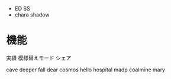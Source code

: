 
- ED SS
- chara shadow

# 機能
実績
模様替えモード
シェア

cave deeper
fall dear
cosmos hello
hospital madp
coalmine mary
